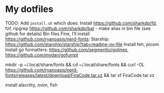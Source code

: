 # My dotfiles
TODO: Add `install.sh` which does:
Install https://github.com/sharkdp/fd, fzf, ripgrep
https://github.com/sharkdp/bat - make alias in bin file (see github for details)
Bin files
Fine, I’ll install https://github.com/ryanoasis/nerd-fonts: 
Starship: https://github.com/starship/starship?tab=readme-ov-file
Install feh, picom
Install go formatters: https://github.com/segmentio/golines, https://github.com/mvdan/gofumpt

mkdir -p ~/.local/share/fonts && cd ~/.local/share/fonts && curl -OL https://github.com/ryanoasis/nerd-fonts/releases/latest/download/FiraCode.tar.xz && tar xf FiraCode.tar.xz

install alacritty, nvim, fish
